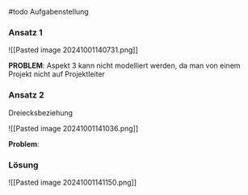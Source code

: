 #todo Aufgabenstellung


### Ansatz 1

![[Pasted image 20241001140731.png]]

**PROBLEM**: Aspekt 3 kann nicht modelliert werden, da man von einem Projekt  nicht auf Projektleiter 

### Ansatz 2
Dreiecksbeziehung

![[Pasted image 20241001141036.png]]


**Problem**: 


### Lösung
![[Pasted image 20241001141150.png]]